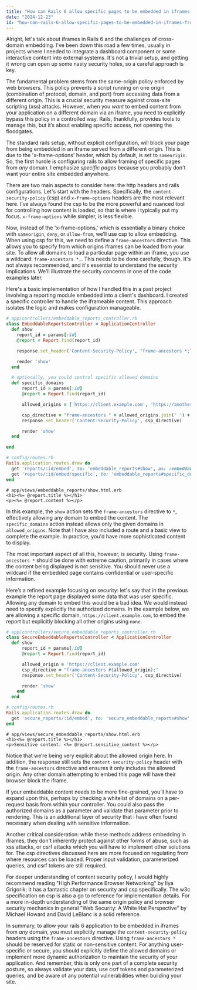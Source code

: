 ```yaml
---
title: "How can Rails 6 allow specific pages to be embedded in iframes from any domain?"
date: "2024-12-23"
id: "how-can-rails-6-allow-specific-pages-to-be-embedded-in-iframes-from-any-domain"
---
```


Alright, let's talk about iframes in Rails 6 and the challenges of cross-domain embedding. I've been down this road a few times, usually in projects where I needed to integrate a dashboard component or some interactive content into external systems. It's not a trivial setup, and getting it wrong can open up some nasty security holes, so a careful approach is key.

The fundamental problem stems from the same-origin policy enforced by web browsers. This policy prevents a script running on one origin (combination of protocol, domain, and port) from accessing data from a different origin. This is a crucial security measure against cross-site scripting (xss) attacks. However, when you *want* to embed content from your application on a different domain via an iframe, you need to explicitly bypass this policy in a controlled way. Rails, thankfully, provides tools to manage this, but it’s about enabling specific access, not opening the floodgates.

The standard rails setup, without explicit configuration, will block your page from being embedded in an iframe served from a different origin. This is due to the 'x-frame-options' header, which by default, is set to `sameorigin`. So, the first hurdle is configuring rails to allow framing of specific pages from *any* domain. I emphasize *specific pages* because you probably don't want your entire site embedded anywhere.

There are two main aspects to consider here: the http headers and rails configurations. Let's start with the headers. Specifically, the `content-security-policy` (csp) and `x-frame-options` headers are the most relevant here. I’ve always found the csp to be the more powerful and nuanced tool for controlling how content is loaded, so that is where i typically put my focus. `x-frame-options` while simpler, is less flexible.

Now, instead of the 'x-frame-options,' which is essentially a binary choice with `sameorigin`, `deny`, or `allow-from`, we’ll use csp to allow embedding. When using csp for this, we need to define a `frame-ancestors` directive. This allows you to specify from which origins iframes can be loaded from your site. To allow all domains to load a particular page within an iframe, you use a wildcard: `frame-ancestors *;`. This needs to be done carefully, though. It's not always recommended, and it's essential to understand the security implications. We’ll illustrate the security concerns in one of the code examples later.

Here's a basic implementation of how I handled this in a past project involving a reporting module embedded into a client's dashboard. I created a specific controller to handle the iframeable content. This approach isolates the logic and makes configuration manageable.

```ruby
# app/controllers/embeddable_reports_controller.rb
class EmbeddableReportsController < ApplicationController
  def show
    report_id = params[:id]
    @report = Report.find(report_id)

    response.set_header('Content-Security-Policy', "frame-ancestors *;")

    render 'show'
  end

  # optionally, you could control specific allowed domains
  def specific_domains
      report_id = params[:id]
      @report = Report.find(report_id)

      allowed_origins = ['https://client.example.com', 'https://another.example.net']

      csp_directive = "frame-ancestors " + allowed_origins.join(' ') + ';'
      response.set_header('Content-Security-Policy', csp_directive)

      render 'show'
  end

end
```

```ruby
# config/routes.rb
Rails.application.routes.draw do
  get 'reports/:id/embed', to: 'embeddable_reports#show', as: :embeddable_report
  get 'reports/:id/embed/specific', to: 'embeddable_reports#specific_domains', as: :embeddable_report_specific
end
```

```erb
# app/views/embeddable_reports/show.html.erb
<h1><%= @report.title %></h1>
<p><%= @report.content %></p>
```

In this example, the `show` action sets the `frame-ancestors` directive to `*`, effectively allowing any domain to embed the content. The `specific_domains` action instead allows only the given domains in `allowed_origins`. Note that I have also included a route and a basic view to complete the example. In practice, you'd have more sophisticated content to display.

The most important aspect of all this, however, is security. Using `frame-ancestors *` should be done with extreme caution, primarily in cases where the content being displayed is not sensitive. You should never use a wildcard if the embedded page contains confidential or user-specific information.

Here’s a refined example focusing on security: let's say that in the previous example the report page displayed some data that was user specific. Allowing any domain to embed this would be a bad idea. We would instead need to specify explicitly the authorized domains. In the example below, we are allowing a specific domain, `https://client.example.com`, to embed the report but explicitly blocking all other origins using `none`.

```ruby
# app/controllers/secure_embeddable_reports_controller.rb
class SecureEmbeddableReportsController < ApplicationController
  def show
      report_id = params[:id]
      @report = Report.find(report_id)

      allowed_origin = 'https://client.example.com'
      csp_directive = "frame-ancestors #{allowed_origin};"
      response.set_header('Content-Security-Policy', csp_directive)

      render 'show'
    end
  end
```

```ruby
# config/routes.rb
Rails.application.routes.draw do
  get 'secure_reports/:id/embed', to: 'secure_embeddable_reports#show', as: :secure_embeddable_report
end
```

```erb
# app/views/secure_embeddable_reports/show.html.erb
<h1><%= @report.title %></h1>
<p>Sensitive content: <%= @report.sensitive_content %></p>
```

Notice that we’re being very explicit about the allowed origin here. In addition, the response still sets the `content-security-policy` header with the `frame-ancestors` directive and ensures it only includes the allowed origin. Any other domain attempting to embed this page will have their browser block the iframe.

If your embeddable content needs to be more fine-grained, you’ll have to expand upon this, perhaps by checking a whitelist of domains on a per-request basis from within your controller. You could also pass the authorized domains as a parameter and validate that parameter prior to rendering. This is an additional layer of security that i have often found necessary when dealing with sensitive information.

Another critical consideration: while these methods address embedding in iframes, they don't inherently protect against other forms of abuse, such as xss attacks, or csrf attacks which you will have to implement other solutions for. The csp directives discussed here are more focused on regulating from where resources can be loaded. Proper input validation, parameterized queries, and csrf tokens are still required.

For deeper understanding of content security policy, I would highly recommend reading "High Performance Browser Networking" by Ilya Grigorik; It has a fantastic chapter on security and csp specifically. The w3c specification on csp is also a go to reference for implementation details. For a more in-depth understanding of the same origin policy and browser security mechanics in general "Web Security: A White Hat Perspective" by Michael Howard and David LeBlanc is a solid reference.

In summary, to allow your rails 6 application to be embedded in iframes from *any* domain, you must explicitly manage the `content-security-policy` headers using the `frame-ancestors` directive. Using `frame-ancestors *` should be reserved for static or non-sensitive content. For anything user-specific or secure, you should explicitly define the allowed domains or implement more dynamic authorization to maintain the security of your application. And remember, this is only one part of a complete security posture, so always validate your data, use csrf tokens and parameterized queries, and be aware of any potential vulnerabilities when building your site.

